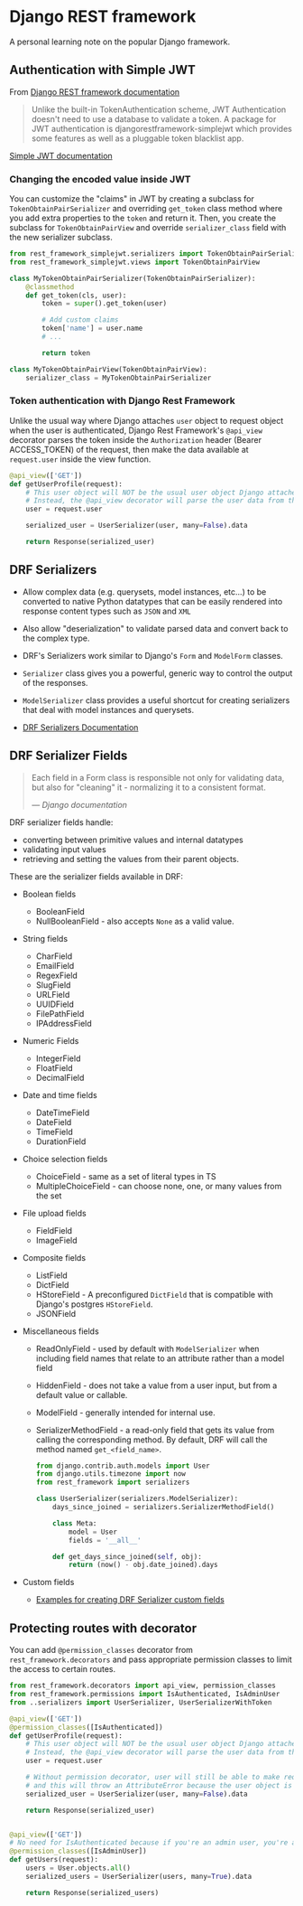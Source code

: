 # Django REST framework

A personal learning note on the popular Django framework.

## Authentication with Simple JWT

From [Django REST framework documentation](https://www.django-rest-framework.org/api-guide/authentication/#json-web-token-authentication)

> Unlike the built-in TokenAuthentication scheme, JWT Authentication doesn't need to use a database to validate a token. A package for JWT authentication is djangorestframework-simplejwt which provides some features as well as a pluggable token blacklist app.

[Simple JWT documentation](https://django-rest-framework-simplejwt.readthedocs.io/en/latest/)

### Changing the encoded value inside JWT

You can customize the "claims" in JWT by creating a subclass for `TokenObtainPairSerializer` and overriding `get_token` class method where you add extra properties to the `token` and return it. Then, you create the subclass for `TokenObtainPairView` and override `serializer_class` field with the new serializer subclass.

```python
from rest_framework_simplejwt.serializers import TokenObtainPairSerializer
from rest_framework_simplejwt.views import TokenObtainPairView

class MyTokenObtainPairSerializer(TokenObtainPairSerializer):
    @classmethod
    def get_token(cls, user):
        token = super().get_token(user)

        # Add custom claims
        token['name'] = user.name
        # ...

        return token

class MyTokenObtainPairView(TokenObtainPairView):
    serializer_class = MyTokenObtainPairSerializer
```

### Token authentication with Django Rest Framework

Unlike the usual way where Django attaches `user` object to request object when the user is authenticated, Django Rest Framework's `@api_view` decorator parses the token inside the `Authorization` header (Bearer ACCESS_TOKEN) of the request, then make the data available at `request.user` inside the view function.

```python
@api_view(['GET'])
def getUserProfile(request):
    # This user object will NOT be the usual user object Django attaches to the request.
    # Instead, the @api_view decorator will parse the user data from the token and add to request.
    user = request.user

    serialized_user = UserSerializer(user, many=False).data

    return Response(serialized_user)
```

## DRF Serializers

- Allow complex data (e.g. querysets, model instances, etc...) to be converted to native Python datatypes that can be easily rendered into response content types such as `JSON` and `XML`
- Also allow "deserialization" to validate parsed data and convert back to the complex type.
- DRF's Serializers work similar to Django's `Form` and `ModelForm` classes.
- `Serializer` class gives you a powerful, generic way to control the output of the responses.
- `ModelSerializer` class provides a useful shortcut for creating serializers that deal with model instances and querysets.

- [DRF Serializers Documentation](https://www.django-rest-framework.org/api-guide/serializers/)

## DRF Serializer Fields

> Each field in a Form class is responsible not only for validating data, but also for "cleaning" it - normalizing it to a consistent format.
>
> &mdash; <cite>Django documentation</cite>

DRF serializer fields handle:

- converting between primitive values and internal datatypes
- validating input values
- retrieving and setting the values from their parent objects.

These are the serializer fields available in DRF:

- Boolean fields
  - BooleanField
  - NullBooleanField - also accepts `None` as a valid value.
- String fields
  - CharField
  - EmailField
  - RegexField
  - SlugField
  - URLField
  - UUIDField
  - FilePathField
  - IPAddressField
- Numeric Fields
  - IntegerField
  - FloatField
  - DecimalField
- Date and time fields
  - DateTimeField
  - DateField
  - TimeField
  - DurationField
- Choice selection fields
  - ChoiceField - same as a set of literal types in TS
  - MultipleChoiceField - can choose none, one, or many values from the set
- File upload fields
  - FieldField
  - ImageField
- Composite fields
  - ListField
  - DictField
  - HStoreField - A preconfigured `DictField` that is compatible with Django's postgres `HStoreField`.
  - JSONField
- Miscellaneous fields

  - ReadOnlyField - used by default with `ModelSerializer` when including field names that relate to an attribute rather than a model field
  - HiddenField - does not take a value from a user input, but from a default value or callable.
  - ModelField - generally intended for internal use.
  - SerializerMethodField - a read-only field that gets its value from calling the corresponding method. By default, DRF will call the method named `get_<field_name>`.

    ```python
    from django.contrib.auth.models import User
    from django.utils.timezone import now
    from rest_framework import serializers

    class UserSerializer(serializers.ModelSerializer):
        days_since_joined = serializers.SerializerMethodField()

        class Meta:
            model = User
            fields = '__all__'

        def get_days_since_joined(self, obj):
            return (now() - obj.date_joined).days

    ```

- Custom fields
  - [Examples for creating DRF Serializer custom fields](https://www.django-rest-framework.org/api-guide/fields/#examples)

## Protecting routes with decorator

You can add `@permission_classes` decorator from `rest_framework.decorators` and pass appropriate permission classes to limit the access to certain routes.

```python
from rest_framework.decorators import api_view, permission_classes
from rest_framework.permissions import IsAuthenticated, IsAdminUser
from ..serializers import UserSerializer, UserSerializerWithToken

@api_view(['GET'])
@permission_classes([IsAuthenticated])
def getUserProfile(request):
    # This user object will NOT be the usual user object Django attaches to the request.
    # Instead, the @api_view decorator will parse the user data from the token and add to request.
    user = request.user

    # Without permission decorator, user will still be able to make request without token
    # and this will throw an AttributeError because the user object is not populated with authenticated user info
    serialized_user = UserSerializer(user, many=False).data

    return Response(serialized_user)


@api_view(['GET'])
# No need for IsAuthenticated because if you're an admin user, you're authenticated.
@permission_classes([IsAdminUser])
def getUsers(request):
    users = User.objects.all()
    serialized_users = UserSerializer(users, many=True).data

    return Response(serialized_users)
```
